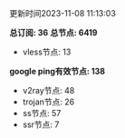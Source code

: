 更新时间2023-11-08 11:13:03

**总订阅: 36**
**总节点: 6419**
- vless节点: 13

**google ping有效节点: 138**
- v2ray节点: 48
- trojan节点: 26
- ss节点: 57
- ssr节点: 7
